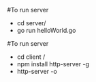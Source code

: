 #To run server
  - cd server/
  - go run helloWorld.go

#To run server
  - cd client /
  - npm install http-server -g
  - http-server -o
